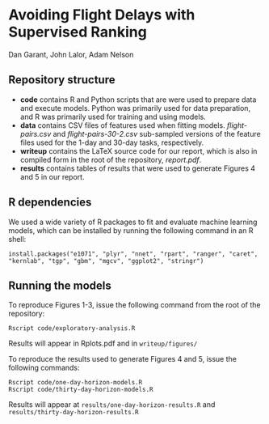 # Avoiding Flight Delays with Supervised Ranking

Dan Garant, John Lalor, Adam Nelson

## Repository structure

* **code** contains R and Python scripts that are were used to prepare data and execute models. Python was primarily used for data preparation, and R was primarily used for training and using models.
* **data** contains CSV files of features used when fitting models. *flight-pairs.csv* and *flight-pairs-30-2.csv* sub-sampled versions of the feature files used for the 1-day and 30-day tasks, respectively.
* **writeup** contains the LaTeX source code for our report, which is also in compiled form in the root of the repository, *report.pdf*.
* **results** contains tables of results that were used to generate Figures 4 and 5 in our report.

## R dependencies

We used a wide variety of R packages to fit and evaluate machine learning models, which can be installed by running the following command in an R shell:
	
	install.packages("e1071", "plyr", "nnet", "rpart", "ranger", "caret", "kernlab", "tgp", "gbm", "mgcv", "ggplot2", "stringr")

## Running the models

To reproduce Figures 1-3, issue the following command from the root of the repository:

	Rscript code/exploratory-analysis.R
	
Results will appear in Rplots.pdf and in `writeup/figures/`

To reproduce the results used to generate Figures 4 and 5, issue the following commands:

	Rscript code/one-day-horizon-models.R
	Rscript code/thirty-day-horizon-models.R
	
Results will appear at `results/one-day-horizon-results.R` and `results/thirty-day-horizon-results.R`